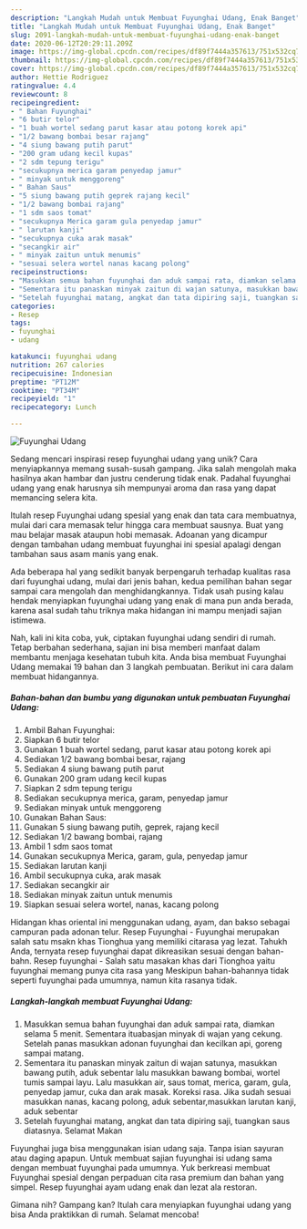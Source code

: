 ```yaml
---
description: "Langkah Mudah untuk Membuat Fuyunghai Udang, Enak Banget"
title: "Langkah Mudah untuk Membuat Fuyunghai Udang, Enak Banget"
slug: 2091-langkah-mudah-untuk-membuat-fuyunghai-udang-enak-banget
date: 2020-06-12T20:29:11.209Z
image: https://img-global.cpcdn.com/recipes/df89f7444a357613/751x532cq70/fuyunghai-udang-foto-resep-utama.jpg
thumbnail: https://img-global.cpcdn.com/recipes/df89f7444a357613/751x532cq70/fuyunghai-udang-foto-resep-utama.jpg
cover: https://img-global.cpcdn.com/recipes/df89f7444a357613/751x532cq70/fuyunghai-udang-foto-resep-utama.jpg
author: Hettie Rodriguez
ratingvalue: 4.4
reviewcount: 8
recipeingredient:
- " Bahan Fuyunghai"
- "6 butir telor"
- "1 buah wortel sedang parut kasar atau potong korek api"
- "1/2 bawang bombai besar rajang"
- "4 siung bawang putih parut"
- "200 gram udang kecil kupas"
- "2 sdm tepung terigu"
- "secukupnya merica garam penyedap jamur"
- " minyak untuk menggoreng"
- " Bahan Saus"
- "5 siung bawang putih geprek rajang kecil"
- "1/2 bawang bombai rajang"
- "1 sdm saos tomat"
- "secukupnya Merica garam gula penyedap jamur"
- " larutan kanji"
- "secukupnya cuka arak masak"
- "secangkir air"
- " minyak zaitun untuk menumis"
- "sesuai selera wortel nanas kacang polong"
recipeinstructions:
- "Masukkan semua bahan fuyunghai dan aduk sampai rata, diamkan selama 5 menit. Sementara ituabasjan minyak di wajan yang cekung. Setelah panas masukkan adonan fuyunghai dan kecilkan api, goreng sampai matang."
- "Sementara itu panaskan minyak zaitun di wajan satunya, masukkan bawang putih, aduk sebentar lalu masukkan bawang bombai, wortel tumis sampai layu. Lalu masukkan air, saus tomat, merica, garam, gula, penyedap jamur, cuka dan arak masak. Koreksi rasa. Jika sudah sesuai masukkan nanas, kacang polong, aduk sebentar,masukkan larutan kanji, aduk sebentar"
- "Setelah fuyunghai matang, angkat dan tata dipiring saji, tuangkan saus diatasnya. Selamat Makan"
categories:
- Resep
tags:
- fuyunghai
- udang

katakunci: fuyunghai udang 
nutrition: 267 calories
recipecuisine: Indonesian
preptime: "PT12M"
cooktime: "PT34M"
recipeyield: "1"
recipecategory: Lunch

---
```



![Fuyunghai Udang](https://img-global.cpcdn.com/recipes/df89f7444a357613/751x532cq70/fuyunghai-udang-foto-resep-utama.jpg)

Sedang mencari inspirasi resep fuyunghai udang yang unik? Cara menyiapkannya memang susah-susah gampang. Jika salah mengolah maka hasilnya akan hambar dan justru cenderung tidak enak. Padahal fuyunghai udang yang enak harusnya sih mempunyai aroma dan rasa yang dapat memancing selera kita.

Itulah resep Fuyunghai udang spesial yang enak dan tata cara membuatnya, mulai dari cara memasak telur hingga cara membuat sausnya. Buat yang mau belajar masak ataupun hobi memasak. Adoanan yang dicampur dengan tambahan udang membuat fuyunghai ini spesial apalagi dengan tambahan saus asam manis yang enak.

Ada beberapa hal yang sedikit banyak berpengaruh terhadap kualitas rasa dari fuyunghai udang, mulai dari jenis bahan, kedua pemilihan bahan segar sampai cara mengolah dan menghidangkannya. Tidak usah pusing kalau hendak menyiapkan fuyunghai udang yang enak di mana pun anda berada, karena asal sudah tahu triknya maka hidangan ini mampu menjadi sajian istimewa.


Nah, kali ini kita coba, yuk, ciptakan fuyunghai udang sendiri di rumah. Tetap berbahan sederhana, sajian ini bisa memberi manfaat dalam membantu menjaga kesehatan tubuh kita. Anda bisa membuat Fuyunghai Udang memakai 19 bahan dan 3 langkah pembuatan. Berikut ini cara dalam membuat hidangannya.

<!--inarticleads1-->

##### Bahan-bahan dan bumbu yang digunakan untuk pembuatan Fuyunghai Udang:

1. Ambil  Bahan Fuyunghai:
1. Siapkan 6 butir telor
1. Gunakan 1 buah wortel sedang, parut kasar atau potong korek api
1. Sediakan 1/2 bawang bombai besar, rajang
1. Sediakan 4 siung bawang putih parut
1. Gunakan 200 gram udang kecil kupas
1. Siapkan 2 sdm tepung terigu
1. Sediakan secukupnya merica, garam, penyedap jamur
1. Sediakan  minyak untuk menggoreng
1. Gunakan  Bahan Saus:
1. Gunakan 5 siung bawang putih, geprek, rajang kecil
1. Sediakan 1/2 bawang bombai, rajang
1. Ambil 1 sdm saos tomat
1. Gunakan secukupnya Merica, garam, gula, penyedap jamur
1. Sediakan  larutan kanji
1. Ambil secukupnya cuka, arak masak
1. Sediakan secangkir air
1. Sediakan  minyak zaitun untuk menumis
1. Siapkan sesuai selera wortel, nanas, kacang polong


Hidangan khas oriental ini menggunakan udang, ayam, dan bakso sebagai campuran pada adonan telur. Resep Fuyunghai - Fuyunghai merupakan salah satu msakn khas Tionghua yang memiliki citarasa yag lezat. Tahukh Anda, ternyata resep fuyunghai dapat dikreasikan sesuai dengan bahan-bahn. Resep fuyunghai - Salah satu masakan khas dari Tionghoa yaitu fuyunghai memang punya cita rasa yang Meskipun bahan-bahannya tidak seperti fuyunghai pada umumnya, namun kita rasanya tidak. 

<!--inarticleads2-->

##### Langkah-langkah membuat Fuyunghai Udang:

1. Masukkan semua bahan fuyunghai dan aduk sampai rata, diamkan selama 5 menit. Sementara ituabasjan minyak di wajan yang cekung. Setelah panas masukkan adonan fuyunghai dan kecilkan api, goreng sampai matang.
1. Sementara itu panaskan minyak zaitun di wajan satunya, masukkan bawang putih, aduk sebentar lalu masukkan bawang bombai, wortel tumis sampai layu. Lalu masukkan air, saus tomat, merica, garam, gula, penyedap jamur, cuka dan arak masak. Koreksi rasa. Jika sudah sesuai masukkan nanas, kacang polong, aduk sebentar,masukkan larutan kanji, aduk sebentar
1. Setelah fuyunghai matang, angkat dan tata dipiring saji, tuangkan saus diatasnya. Selamat Makan


Fuyunghai juga bisa menggunakan isian udang saja. Tanpa isian sayuran atau daging apapun. Untuk membuat sajian fuyunghai isi udang sama dengan membuat fuyunghai pada umumnya. Yuk berkreasi membuat Fuyunghai spesial dengan perpaduan cita rasa premium dan bahan yang simpel. Resep fuyunghai ayam udang enak dan lezat ala restoran. 

Gimana nih? Gampang kan? Itulah cara menyiapkan fuyunghai udang yang bisa Anda praktikkan di rumah. Selamat mencoba!
